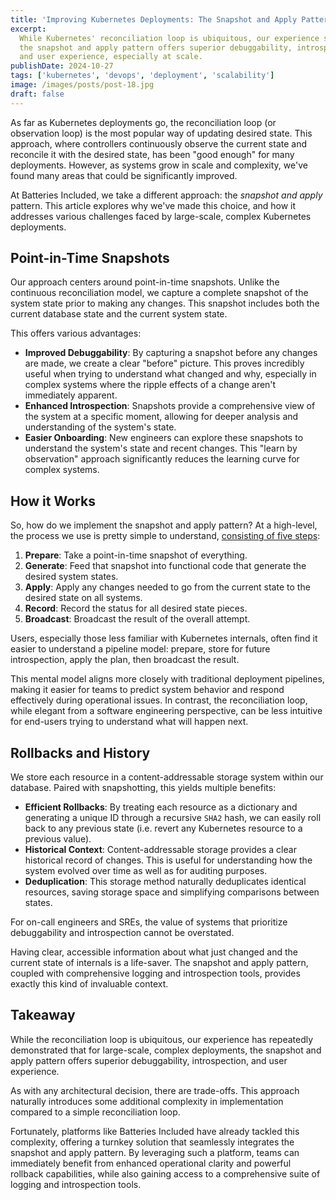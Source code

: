 ```yaml
---
title: 'Improving Kubernetes Deployments: The Snapshot and Apply Pattern'
excerpt:
  While Kubernetes' reconciliation loop is ubiquitous, our experience shows that
  the snapshot and apply pattern offers superior debuggability, introspection,
  and user experience, especially at scale.
publishDate: 2024-10-27
tags: ['kubernetes', 'devops', 'deployment', 'scalability']
image: /images/posts/post-18.jpg
draft: false
---
```


As far as Kubernetes deployments go, the reconciliation loop (or observation
loop) is the most popular way of updating desired state. This approach, where
controllers continuously observe the current state and reconcile it with the
desired state, has been "good enough" for many deployments. However, as systems
grow in scale and complexity, we've found many areas that could be significantly
improved.

At Batteries Included, we take a different approach: the _snapshot and apply_
pattern. This article explores why we've made this choice, and how it addresses
various challenges faced by large-scale, complex Kubernetes deployments.

## Point-in-Time Snapshots

Our approach centers around point-in-time snapshots. Unlike the continuous
reconciliation model, we capture a complete snapshot of the system state prior
to making any changes. This snapshot includes both the current database state
and the current system state.

This offers various advantages:

- **Improved Debuggability**: By capturing a snapshot before any changes are
  made, we create a clear "before" picture. This proves incredibly useful when
  trying to understand what changed and why, especially in complex systems where
  the ripple effects of a change aren't immediately apparent.
- **Enhanced Introspection**: Snapshots provide a comprehensive view of the
  system at a specific moment, allowing for deeper analysis and understanding of
  the system's state.
- **Easier Onboarding**: New engineers can explore these snapshots to understand
  the system's state and recent changes. This "learn by observation" approach
  significantly reduces the learning curve for complex systems.

## How it Works

So, how do we implement the snapshot and apply pattern? At a high-level, the
process we use is pretty simple to understand,
[consisting of five steps](https://www.batteriesincl.com/docs/snapshot_apply):

1. **Prepare**: Take a point-in-time snapshot of everything.
2. **Generate**: Feed that snapshot into functional code that generate the
   desired system states.
3. **Apply**: Apply any changes needed to go from the current state to the
   desired state on all systems.
4. **Record**: Record the status for all desired state pieces.
5. **Broadcast**: Broadcast the result of the overall attempt.

Users, especially those less familiar with Kubernetes internals, often find it
easier to understand a pipeline model: prepare, store for future introspection,
apply the plan, then broadcast the result.

This mental model aligns more closely with traditional deployment pipelines,
making it easier for teams to predict system behavior and respond effectively
during operational issues. In contrast, the reconciliation loop, while elegant
from a software engineering perspective, can be less intuitive for end-users
trying to understand what will happen next.

## Rollbacks and History

We store each resource in a content-addressable storage system within our
database. Paired with snapshotting, this yields multiple benefits:

- **Efficient Rollbacks**: By treating each resource as a dictionary and
  generating a unique ID through a recursive `SHA2` hash, we can easily roll
  back to any previous state (i.e. revert any Kubernetes resource to a previous
  value).
- **Historical Context**: Content-addressable storage provides a clear
  historical record of changes. This is useful for understanding how the system
  evolved over time as well as for auditing purposes.
- **Deduplication**: This storage method naturally deduplicates identical
  resources, saving storage space and simplifying comparisons between states.

For on-call engineers and SREs, the value of systems that prioritize
debuggability and introspection cannot be overstated.

Having clear, accessible information about what just changed and the current
state of internals is a life-saver. The snapshot and apply pattern, coupled with
comprehensive logging and introspection tools, provides exactly this kind of
invaluable context.

## Takeaway

While the reconciliation loop is ubiquitous, our experience has repeatedly
demonstrated that for large-scale, complex deployments, the snapshot and apply
pattern offers superior debuggability, introspection, and user experience.

As with any architectural decision, there are trade-offs. This approach
naturally introduces some additional complexity in implementation compared to a
simple reconciliation loop.

Fortunately, platforms like Batteries Included have already tackled this
complexity, offering a turnkey solution that seamlessly integrates the snapshot
and apply pattern. By leveraging such a platform, teams can immediately benefit
from enhanced operational clarity and powerful rollback capabilities, while also
gaining access to a comprehensive suite of logging and introspection tools.
